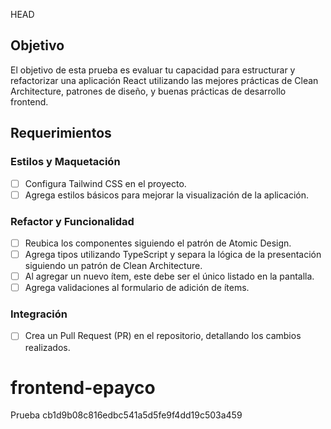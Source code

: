 HEAD
## Objetivo
El objetivo de esta prueba es evaluar tu capacidad para estructurar y refactorizar una aplicación React utilizando las mejores prácticas de Clean Architecture, patrones de diseño, y buenas prácticas de desarrollo frontend.

## Requerimientos

### Estilos y Maquetación
- [ ] Configura Tailwind CSS en el proyecto.
- [ ] Agrega estilos básicos para mejorar la visualización de la aplicación.

### Refactor y Funcionalidad
- [ ] Reubica los componentes siguiendo el patrón de Atomic Design.
- [ ] Agrega tipos utilizando TypeScript y separa la lógica de la presentación siguiendo un patrón de Clean Architecture.
- [ ] Al agregar un nuevo ítem, este debe ser el único listado en la pantalla.
- [ ] Agrega validaciones al formulario de adición de ítems.

### Integración
- [ ] Crea un Pull Request (PR) en el repositorio, detallando los cambios realizados.

# frontend-epayco
Prueba
cb1d9b08c816edbc541a5d5fe9f4dd19c503a459
